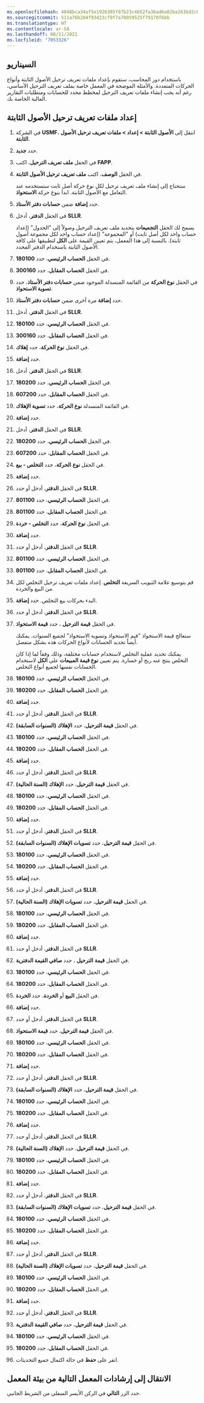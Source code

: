 ```yaml
---
ms.openlocfilehash: 4848bca34af5e1926305f07b23c4b52fa36ad6a82ba263bd2c8a55acd2f09c74
ms.sourcegitcommit: 511a76b204f93d23cf9f7a70059525f79170f6bb
ms.translationtype: HT
ms.contentlocale: ar-SA
ms.lasthandoff: 08/11/2021
ms.locfileid: "7053326"
---
```

## <a name="scenario"></a>السيناريو 

باستخدام دور المحاسب، ستقوم بإعداد ملفات تعريف ترحيل الأصول الثابتة وأنواع الحركات المتعددة.  والأمثلة الموضحة في المعمل خاصة بملف تعريف الترحيل الأساسي، رغم أنه يجب إنشاء ملفات تعريف الترحيل لمخطط محدد للحسابات ومتطلبات التقارير المالية الخاصة بك.


## <a name="set-up-fixed-asset-posting-profiles"></a>إعداد ملفات تعريف ترحيل الأصول الثابتة

1.  في الشركة **USMF**، انتقل إلى **الأصول الثابتة > إعداد > ملفات تعريف ترحيل الأصول الثابتة**.
2.  حدد **جديد**.
3.  في الحقل **ملف تعريف الترحيل**، اكتب **FAPP**.
4.  في الحقل **الوصف**، اكتب **ملف تعريف ترحيل الأصول الثابتة**. 

    ستحتاج إلى إنشاء ملف تعريف ترحيل لكل نوع حركة أصل ثابت ستستخدمه عند التعامل مع الأصول الثابتة. ابدأ بنوع حركة **الاستحواذ**.

5.  حدد **إضافة** ضمن **حسابات دفتر الأستاذ**.

6.  في الحقل **الدفتر**، أدخل **SLLR**.
    
    يسمح لك الحقل **التجميعات** بتحديد ملف تعريف الترحيل وصولاً إلى "الجدول" (إعداد حساب واحد لكل أصل ثابت) أو "المجموعة" (إعداد حساب واحد لكل مجموعة أصول ثابتة). بالنسبة إلى هذا المعمل، يتم تعيين القيمة على **الكل** لتطبيقها على كافة الأصول الثابتة باستخدام الدفتر المحدد.
7.  في الحقل **الحساب الرئيسي**، حدد **180100**.
8.  في الحقل **الحساب** **المقابل**، حدد **300160**. 
9.  في الحقل **نوع الحركة** من القائمة المنسدلة الموجود ضمن **حسابات دفتر الأستاذ**، حدد **تسوية الاستحواذ**.
10.  حدد **إضافة** مرة أخرى ضمن **حسابات دفتر الأستاذ**.
11.  في الحقل **الدفتر**، أدخل **SLLR**.
12.  في الحقل **الحساب الرئيسي**، حدد **180100**.
13.  في الحقل **الحساب** **المقابل**، حدد **300160**. 
14. في الحقل **نوع الحركة**، حدد **إهلاك**.
15. حدد **إضافة**.
16. في الحقل **الدفتر**، أدخل **SLLR**.
17. في الحقل **الحساب** **الرئيسي**، حدد **180200**.
18. في الحقل **الحساب المقابل**، حدد **607200**.
19. في القائمة المنسدلة **نوع الحركة**، حدد **تسوية الإهلاك**.
1. حدد **إضافة**.
2. في الحقل **الدفتر**، أدخل **SLLR**.
3. في الحقل **الحساب** **الرئيسي**، حدد **180200**.
4. في الحقل **الحساب** **المقابل**، حدد **607200**.
5. في الحقل **نوع** **الحركة**، حدد **التخلص - بيع**.
6. حدد **إضافة**.
7. في الحقل **الدفتر**، أدخل أو حدد **‎SLLR**.
8. في الحقل **الحساب** **الرئيسي**، حدد **801100**.
9. في الحقل **الحساب** **المقابل**، حدد **801100**.
1. في الحقل **نوع** **الحركة**، حدد **التخلص - خردة**.
2. حدد **إضافة**.
3. في الحقل **الدفتر**، أدخل أو حدد **‎SLLR**.
4. في الحقل **الحساب** **الرئيسي**، حدد **801100**.
5. في الحقل **الحساب** **المقابل**، حدد **801100**.
6. قم بتوسيع علامة التبويب السريعة **التخلص**. إعداد ملفات تعريف ترحيل التخلص لكل من البيع والخردة.
7. البدء بحركات بيع التخلص. حدد **إضافة**.
8. في الحقل **الدفتر**، أدخل أو حدد **‎SLLR**.
9. في الحقل **قيمة** **الترحيل** ، حدد **قيمة الاستحواذ**.
    
    ستعالج قيمة الاستحواذ "قيم الاستحواذ وتسوية الاستحواذ" لجميع السنوات. يمكنك أيضاً تحديد الحسابات لأنواع الحركات هذه بشكل منفصل.
    
    يمكنك تحديد عملية التخلص لاستخدام حسابات مختلفة، وذلك وفقاً لما إذا كان التخلص ينتج عنه ربح أو خسارة. يتم تعيين **نوع قيمة المبيعات** على **الكل** لاستخدام الحسابات نفسها لجميع أنواع التخلص.
10. في الحقل **الحساب** **الرئيسي**، حدد **180100**.
11. في الحقل **الحساب** **المقابل**، حدد **180200**.
12. حدد **إضافة**.
13. في الحقل **الدفتر**، أدخل أو حدد **‎SLLR**.
14. في الحقل **قيمة الترحيل**، حدد **الإهلاك (السنوات السابقة)**.
15. في الحقل **الحساب** **الرئيسي**، حدد **180100**.
16. في الحقل **الحساب** **المقابل**، حدد **180200**.
17. حدد **إضافة**.
18. في الحقل **الدفتر**، أدخل أو حدد **‎SLLR**.
19. في الحقل **قيمة** **الترحيل**، حدد **الإهلاك (السنة الحالية)**.
20. في الحقل **الحساب** **الرئيسي**، حدد **180100**.
21. في الحقل **الحساب** **المقابل**، حدد **180200**.
22. حدد **إضافة**.
23. في الحقل **الدفتر**، أدخل أو حدد **‎SLLR**.
24. في الحقل **قيمة الترحيل**، حدد **تسويات الإهلاك (السنوات السابقة)**.
25. في الحقل **الحساب الرئيسي**، حدد **180100**.
26. في الحقل **الحساب المقابل**، حدد **180200**.
27. حدد **إضافة**.
28. في الحقل **الدفتر**، أدخل أو حدد **‎SLLR**.
29. في الحقل **قيمة الترحيل**، حدد **تسويات الإهلاك (السنة الحالية)**.
30. في الحقل **الحساب الرئيسي**، حدد **180100**.
31. في الحقل **الحساب المقابل**، حدد **180200**.
32. حدد **إضافة**.
33. في الحقل **الدفتر**، أدخل أو حدد **‎SLLR**.
34. في الحقل **قيمة** **الترحيل** ، حدد **صافي القيمة الدفترية**.
35. في الحقل **الحساب** **الرئيسي**، حدد **180100**.
36. في الحقل **الحساب** **المقابل**، حدد **180200**.
37. في الحقل **البيع** أو **الخردة**، حدد **الخردة**.
38. حدد **إضافة**.
39. في الحقل **الدفتر**، أدخل أو حدد **‎SLLR**.
40. في الحقل **قيمة الترحيل**، حدد **قيمة الاستحواذ**.
41. في الحقل **الحساب** **الرئيسي**، حدد **180100**.
42. في الحقل **الحساب** **المقابل**، حدد **180200**.
43. حدد **إضافة**.
44. في الحقل **الدفتر**، أدخل أو حدد **‎SLLR**.
45. في الحقل **قيمة الترحيل**، حدد **الإهلاك (السنوات السابقة)**.
46. في الحقل **الحساب** **الرئيسي**، حدد **180100**.
47. في الحقل **الحساب** **المقابل**، حدد **180200**.
48. حدد **إضافة**.
49. في الحقل **الدفتر**، أدخل أو حدد **‎SLLR**.
50. في الحقل **قيمة الترحيل**، حدد **الإهلاك (السنة الحالية)**.
51. في الحقل **الحساب** **الرئيسي**، حدد **180100**.
52. في الحقل **الحساب** **المقابل**، حدد **180200**.
53. حدد **إضافة**.
54. في الحقل **الدفتر**، أدخل أو حدد **‎SLLR**.
55. في الحقل **قيمة الترحيل**، حدد **تسويات الإهلاك (السنوات السابقة)**.
56. في الحقل **الحساب** **الرئيسي**، حدد **180100**.
57. في الحقل **الحساب** **المقابل**، حدد **180200**.
58. حدد **إضافة**.
59. في الحقل **الدفتر**، أدخل أو حدد **‎SLLR**.
60. في الحقل **قيمة الترحيل**، حدد **تسويات الإهلاك (السنة الحالية)**.
61. في الحقل **الحساب** **الرئيسي**، حدد **180100**.
62. في الحقل **الحساب** **المقابل**، حدد **180200**.
63. حدد **إضافة**.
64. في الحقل **الدفتر**، أدخل أو حدد **‎SLLR**.
65. في الحقل **قيمة الترحيل**، حدد **صافي القيمة الدفترية**.
66. في الحقل **الحساب** **الرئيسي**، حدد **180100**.
67. في الحقل **الحساب** **المقابل**، حدد **180200**.
68. انقر على **حفظ** في حالة اكتمال جميع التحديثات.

## <a name="go-to-the-next-lab-instructions-from-the-lab-environment"></a>الانتقال إلى إرشادات المعمل التالية من بيئة المعمل
 
حدد الزر **التالي** في الركن الأيسر السفلي من الشريط الجانبي. 


